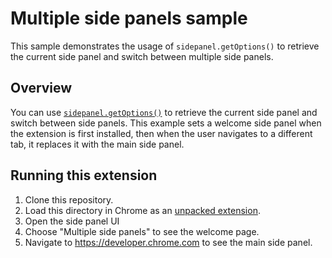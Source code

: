 # Multiple side panels sample

This sample demonstrates the usage of `sidepanel.getOptions()` to retrieve the current side panel and switch between multiple side panels.

## Overview

You can use [`sidepanel.getOptions()`](https://developer.chrome.com/docs/extensions/reference/sidePanel/#method-getOptions) to retrieve the current side panel and switch between side panels. This example sets a welcome side panel when the extension is first installed, then when the user navigates to a different tab, it replaces it with the main side panel.

## Running this extension

1. Clone this repository.
2. Load this directory in Chrome as an [unpacked extension](https://developer.chrome.com/docs/extensions/mv3/getstarted/development-basics/#load-unpacked).
3. Open the side panel UI
4. Choose "Multiple side panels" to see the welcome page.
5. Navigate to https://developer.chrome.com to see the main side panel.
